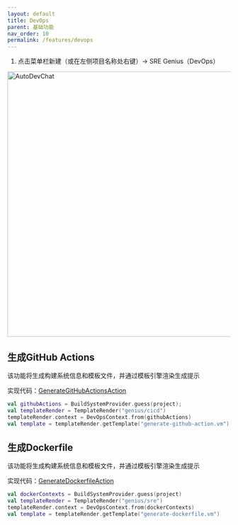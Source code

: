 ```yaml
---
layout: default
title: DevOps
parent: 基础功能
nav_order: 10
permalink: /features/devops
---
```


1. 点击菜单栏新建（或在左侧项目名称处右键）-> SRE Genius（DevOps）

<img src="https://unitmesh.cc/auto-dev/ci-cd.png" alt="AutoDevChat" width="600px"/>

## 生成GitHub Actions

该功能将生成构建系统信息和模板文件，并通过模板引擎渲染生成提示

实现代码：[GenerateGitHubActionsAction](https://github.com/unit-mesh/auto-dev/blob/master/src/main/kotlin/cc/unitmesh/genius/actions/GenerateGitHubActionsAction.kt)

```kotlin
val githubActions = BuildSystemProvider.guess(project);
val templateRender = TemplateRender("genius/cicd")
templateRender.context = DevOpsContext.from(githubActions)
val template = templateRender.getTemplate("generate-github-action.vm")
```

## 生成Dockerfile

该功能将生成构建系统信息和模板文件，并通过模板引擎渲染生成提示

实现代码：[GenerateDockerfileAction](https://github.com/unit-mesh/auto-dev/blob/master/src/main/kotlin/cc/unitmesh/genius/actions/GenerateDockerfileAction.kt)

```kotlin
val dockerContexts = BuildSystemProvider.guess(project)
val templateRender = TemplateRender("genius/sre")
templateRender.context = DevOpsContext.from(dockerContexts)
val template = templateRender.getTemplate("generate-dockerfile.vm")
```

